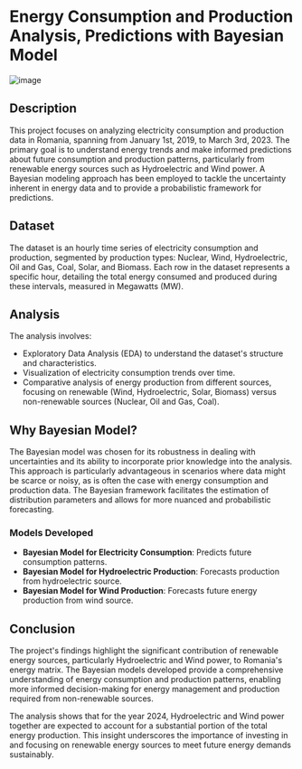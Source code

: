 # **Energy Consumption and Production Analysis, Predictions with Bayesian Model**
![image](https://github.com/ViswanathRajuIndukuri/Energy-Consumption-and-Production-Analysis-Predictions-with-Bayesian-Model/assets/144731305/fe4de893-56ba-431a-b2c5-d7587e196f03)

## Description

This project focuses on analyzing electricity consumption and production data in Romania, spanning from January 1st, 2019, to March 3rd, 2023. The primary goal is to understand energy trends and make informed predictions about future consumption and production patterns, particularly from renewable energy sources such as Hydroelectric and Wind power. A Bayesian modeling approach has been employed to tackle the uncertainty inherent in energy data and to provide a probabilistic framework for predictions.

## Dataset

The dataset is an hourly time series of electricity consumption and production, segmented by production types: Nuclear, Wind, Hydroelectric, Oil and Gas, Coal, Solar, and Biomass. Each row in the dataset represents a specific hour, detailing the total energy consumed and produced during these intervals, measured in Megawatts (MW).

## Analysis

The analysis involves:

- Exploratory Data Analysis (EDA) to understand the dataset's structure and characteristics.
- Visualization of electricity consumption trends over time.
- Comparative analysis of energy production from different sources, focusing on renewable (Wind, Hydroelectric, Solar, Biomass) versus non-renewable sources (Nuclear, Oil and Gas, Coal).

## Why Bayesian Model?

The Bayesian model was chosen for its robustness in dealing with uncertainties and its ability to incorporate prior knowledge into the analysis. This approach is particularly advantageous in scenarios where data might be scarce or noisy, as is often the case with energy consumption and production data. The Bayesian framework facilitates the estimation of distribution parameters and allows for more nuanced and probabilistic forecasting.

### Models Developed

- **Bayesian Model for Electricity Consumption**: Predicts future consumption patterns.
- **Bayesian Model for Hydroelectric Production**: Forecasts production from hydroelectric source.
- **Bayesian Model for Wind Production**: Forecasts future energy production from wind source.

## Conclusion

The project's findings highlight the significant contribution of renewable energy sources, particularly Hydroelectric and Wind power, to Romania's energy matrix. The Bayesian models developed provide a comprehensive understanding of energy consumption and production patterns, enabling more informed decision-making for energy management and production required from non-renewable sources.

The analysis shows that for the year 2024, Hydroelectric and Wind power together are expected to account for a substantial portion of the total energy production. This insight underscores the importance of investing in and focusing on renewable energy sources to meet future energy demands sustainably.

